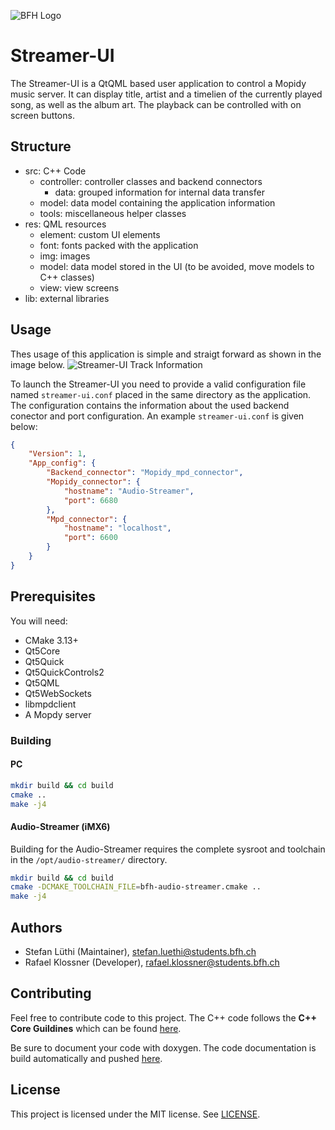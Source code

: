 ![BFH Logo](http://ci.bfh.ch/logo/Engineering%20and%20Information%20Technology)

# Streamer-UI

The Streamer-UI is a QtQML based user application to control a Mopidy music server. It can display title, artist and a timelien of the currently played song, as well as the album art. The playback can be controlled with on screen buttons.

## Structure

- src: C++ Code
    - controller: controller classes and backend connectors
        - data: grouped information for internal data transfer
    - model: data model containing the application information
    - tools: miscellaneous helper classes
- res: QML resources
    - element: custom UI elements
    - font: fonts packed with the application
    - img: images
    - model: data model stored in the UI (to be avoided, move models to C++ classes)
    - view: view screens
- lib: external libraries

## Usage

Thes usage of this application is simple and straigt forward as shown in the image below.
![Streamer-UI Track Information](doc/img/ui-trackinfo.png)

To launch the Streamer-UI you need to provide a valid configuration file named `streamer-ui.conf` placed in the same directory as the application. The configuration contains the information about the used backend conector and port configuration. An example `streamer-ui.conf` is given below:
```json
{
    "Version": 1,
    "App_config": {
        "Backend_connector": "Mopidy_mpd_connector",
        "Mopidy_connector": {
            "hostname": "Audio-Streamer",
            "port": 6680
        },
        "Mpd_connector": {
            "hostname": "localhost",
            "port": 6600
        }
    }
}
```

## Prerequisites

You will need:
- CMake 3.13+
- Qt5Core
- Qt5Quick
- Qt5QuickControls2
- Qt5QML
- Qt5WebSockets
- libmpdclient
- A Mopdy server

### Building

#### PC

```sh
mkdir build && cd build
cmake ..
make -j4
```

#### Audio-Streamer (iMX6)

Building for the Audio-Streamer requires the complete sysroot and toolchain in the `/opt/audio-streamer/` directory.

```sh
mkdir build && cd build
cmake -DCMAKE_TOOLCHAIN_FILE=bfh-audio-streamer.cmake ..
make -j4
```

## Authors

- Stefan Lüthi (Maintainer), stefan.luethi@students.bfh.ch
- Rafael Klossner (Developer), rafael.klossner@students.bfh.ch

## Contributing

Feel free to contribute code to this project. The C++ code follows the **C++ Core Guildines** which can be found [here](https://isocpp.github.io/CppCoreGuidelines/CppCoreGuidelines).

Be sure to document your code with doxygen. The code documentation is build automatically and pushed [here](https://luethi.gitlab.io/streamer-ui/).

## License
This project is licensed under the MIT license. See [LICENSE](LICENSE.md).
